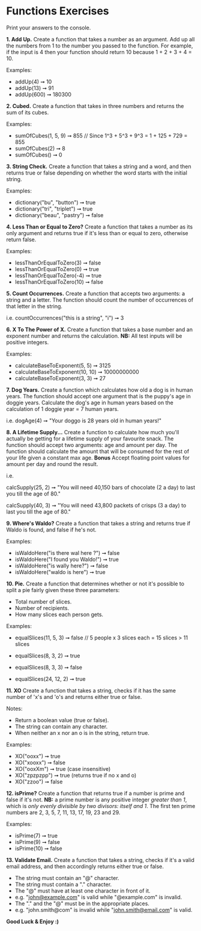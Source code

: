 # Functions Exercises

Print your answers to the console.

**1. Add Up.**
Create a function that takes a number as an argument. Add up all the numbers from 1 to the number you passed to the function. For example, if the input is 4 then your function should return 10 because 1 + 2 + 3 + 4 = 10.

Examples:
* addUp(4) ➞ 10
* addUp(13) ➞ 91
* addUp(600) ➞ 180300

**2. Cubed.**
Create a function that takes in three numbers and returns the sum of its cubes.

Examples: 
* sumOfCubes(1, 5, 9) ➞ 855 // Since 1^3 + 5^3 + 9^3 = 1 + 125 + 729 = 855
* sumOfCubes(2) ➞ 8
* sumOfCubes() ➞ 0

**3. String Check.**
Create a function that takes a string and a word, and then returns true or false depending on whether the word starts with the initial string.


Examples:
* dictionary("bu", "button") ➞ true
* dictionary("tri", "triplet") ➞ true
* dictionary("beau", "pastry") ➞ false

**4. Less Than or Equal to Zero?**
Create a function that takes a number as its only argument and returns true if it's less than or equal to zero, otherwise return false.

Examples:
* lessThanOrEqualToZero(3) ➞ false
* lessThanOrEqualToZero(0) ➞ true
* lessThanOrEqualToZero(-4) ➞ true
* lessThanOrEqualToZero(10) ➞ false

**5. Count Occurrences.** 
Create a function that accepts two arguments: a string and a letter. The function should count the number of occurrences of that letter in the string. 

i.e. 
countOccurrences("this is a string", "i") ➞ 3 

**6. X To The Power of X.**
Create a function that takes a base number and an exponent number and returns the calculation. **NB:** All test inputs will be positive integers.

Examples:
* calculateBaseToExponent(5, 5) ➞ 3125
* calculateBaseToExponent(10, 10) ➞ 10000000000
* calculateBaseToExponent(3, 3) ➞ 27

**7. Dog Years.**
Create a function which calculates how old a dog is in human years. The function should accept one argument that is the puppy's age in doggie years. Calculate the dog's age in human years based on the calculation of 1 doggie year = 7 human years.

i.e. 
 dogAge(4) ➞ "Your doggo is 28 years old in human years!"

**8. A Lifetime Supply...**
Create a function to calculate how much you'll actually be getting for a lifetime supply of your favourite snack. The function should accept two arguments: age and amount per day. The function should calculate the amount that will be consumed for the rest of your life given a constant max age. **Bonus** Accept floating point values for amount per day and round the result. 

i.e. 

calcSupply(25, 2) ➞ "You will need 40,150 bars of chocolate (2 a day) to last you till the age of 80."

calcSupply(40, 3) ➞ "You will need 43,800 packets of crisps  (3 a day) to last you till the age of 80."

**9. Where's Waldo?**
Create a function that takes a string and returns true if Waldo is found, and false if he's not.

Examples:
* isWaldoHere("is there wal here ?") ➞ false
* isWaldoHere("I found you Waldo!") ➞ true
* isWaldoHere("is wally here?") ➞ false
* isWaldoHere("waldo is here") ➞ true

**10. Pie.** 
Create a function that determines whether or not it's possible to split a pie fairly given these three parameters:

* Total number of slices.
* Number of recipients.
* How many slices each person gets.

Examples:
* equalSlices(11, 5, 3) ➞ false // 5 people x 3 slices each = 15 slices > 11 slices 

* equalSlices(8, 3, 2) ➞ true
* equalSlices(8, 3, 3) ➞ false
* equalSlices(24, 12, 2) ➞ true

**11. XO**
Create a function that takes a string, checks if it has the same number of 'x's and 'o's and returns either true or false.

Notes:
	
* Return a boolean value (true or false).
* The string can contain any character.
* When neither an x nor an o is in the string, return true.

Examples:
* XO("ooxx") ➞ true
* XO("xooxx") ➞ false
* XO("ooxXm") ➞ true (case insensitive)
* XO("zpzpzpp") ➞ true (returns true if no x and o)
* XO("zzoo") ➞ false

**12. isPrime?**
Create a function that returns true if a number is prime and false if it's not. **NB:** a prime number is any positive integer *greater than 1*, which is *only evenly divisible by two divisors: itself and 1*. The first ten prime numbers are 2, 3, 5, 7, 11, 13, 17, 19, 23 and 29.

Examples:
* isPrime(7) ➞ true
* isPrime(9) ➞ false
* isPrime(10) ➞ false

**13. Validate Email.**
Create a function that takes a string, checks if it's a valid email address, and then accordingly returns either true or false.

* The string must contain an "@" character.
* The string must contain a "." character.
* The "@" must have at least one character in front of it.
* e.g. "john@example.com" is valid while "@example.com" is invalid.
* The "." and the "@" must be in the appropriate places.
* e.g. "john.smith@com" is invalid while "john.smith@email.com" is valid.

**Good Luck & Enjoy :)**


